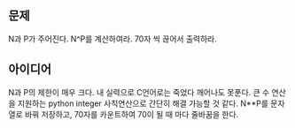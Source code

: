 ## 문제
N과 P가 주어진다. N^P를 계산하여라. 70자 씩 끊어서 출력하라.  

## 아이디어
N과 P의 제한이 매우 크다. 내 실력으로 C언어로는 죽었다 깨어나도 못푼다. 큰 수 연산을 지원하는 python integer 사칙연산으로 간단히 해결 가능할 것 같다. N**P를 문자열로 바꿔 저장하고, 70자를 카운트하여 70이 될 때 마다 줄바꿈을 한다.
